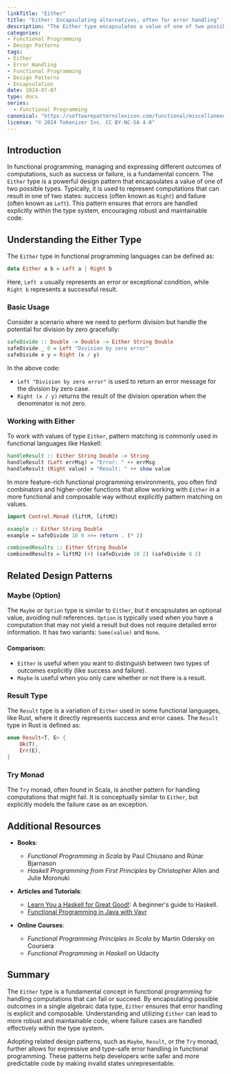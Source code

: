 ```yaml
---
linkTitle: "Either"
title: "Either: Encapsulating alternatives, often for error handling"
description: "The Either type encapsulates a value of one of two possible types, often used for error handling in functional programming."
categories:
- Functional Programming
- Design Patterns
tags:
- Either
- Error Handling
- Functional Programming
- Design Patterns
- Encapsulation
date: 2024-07-07
type: docs
series:
  - Functional Programming
canonical: "https://softwarepatternslexicon.com/functional/miscellaneous-patterns/error-handling/either"
license: "© 2024 Tokenizer Inc. CC BY-NC-SA 4.0"
---
```



## Introduction

In functional programming, managing and expressing different outcomes of computations, such as success or failure, is a fundamental concern. The `Either` type is a powerful design pattern that encapsulates a value of one of two possible types. Typically, it is used to represent computations that can result in one of two states: success (often known as `Right`) and failure (often known as `Left`). This pattern ensures that errors are handled explicitly within the type system, encouraging robust and maintainable code.

## Understanding the Either Type

The `Either` type in functional programming languages can be defined as:

```haskell
data Either a b = Left a | Right b
```

Here, `Left a` usually represents an error or exceptional condition, while `Right b` represents a successful result.

### Basic Usage

Consider a scenario where we need to perform division but handle the potential for division by zero gracefully:

```haskell
safeDivide :: Double -> Double -> Either String Double
safeDivide _ 0 = Left "Division by zero error"
safeDivide x y = Right (x / y)
```

In the above code:
- `Left "Division by zero error"` is used to return an error message for the division by zero case.
- `Right (x / y)` returns the result of the division operation when the denominator is not zero.

### Working with Either

To work with values of type `Either`, pattern matching is commonly used in functional languages like Haskell:

```haskell
handleResult :: Either String Double -> String
handleResult (Left errMsg) = "Error: " ++ errMsg
handleResult (Right value) = "Result: " ++ show value
```

In more feature-rich functional programming environments, you often find combinators and higher-order functions that allow working with `Either` in a more functional and composable way without explicitly pattern matching on values.

```haskell
import Control.Monad (liftM, liftM2)

example :: Either String Double
example = safeDivide 10 0 >>= return . (* 2)

combinedResults :: Either String Double
combinedResults = liftM2 (+) (safeDivide 10 2) (safeDivide 8 2)
```

## Related Design Patterns

### Maybe (Option)
The `Maybe` or `Option` type is similar to `Either`, but it encapsulates an optional value, avoiding null references. `Option` is typically used when you have a computation that may not yield a result but does not require detailed error information. It has two variants: `Some(value)` and `None`.

#### Comparison:
- `Either` is useful when you want to distinguish between two types of outcomes explicitly (like success and failure).
- `Maybe` is useful when you only care whether or not there is a result.

### Result Type
The `Result` type is a variation of `Either` used in some functional languages, like Rust, where it directly represents success and error cases. The `Result` type in Rust is defined as:

```rust
enum Result<T, E> {
    Ok(T),
    Err(E),
}
```

### Try Monad
The `Try` monad, often found in Scala, is another pattern for handling computations that might fail. It is conceptually similar to `Either`, but explicitly models the failure case as an exception.

## Additional Resources

- **Books**:
  - *Functional Programming in Scala* by Paul Chiusano and Rúnar Bjarnason
  - *Haskell Programming from First Principles* by Christopher Allen and Julie Moronuki

- **Articles and Tutorials**:
  - [Learn You a Haskell for Great Good!](http://learnyouahaskell.com/): A beginner's guide to Haskell.
  - [Functional Programming in Java with Vavr](https://www.baeldung.com/vavr-either)
  
- **Online Courses**:
  - *Functional Programming Principles in Scala* by Martin Odersky on Coursera
  - *Functional Programming in Haskell* on Udacity

## Summary

The `Either` type is a fundamental concept in functional programming for handling computations that can fail or succeed. By encapsulating possible outcomes in a single algebraic data type, `Either` ensures that error handling is explicit and composable. Understanding and utilizing `Either` can lead to more robust and maintainable code, where failure cases are handled effectively within the type system.

Adopting related design patterns, such as `Maybe`, `Result`, or the `Try` monad, further allows for expressive and type-safe error handling in functional programming. These patterns help developers write safer and more predictable code by making invalid states unrepresentable.
